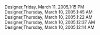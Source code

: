﻿Designer,Friday, March 11, 2005,1:15 PM  Designer,Thursday, March 10, 2005,1:45 AM  Designer,Thursday, March 10, 2005,1:22 AM  Designer,Thursday, March 10, 2005,12:37 AM  Designer,Thursday, March 10, 2005,12:14 AM
